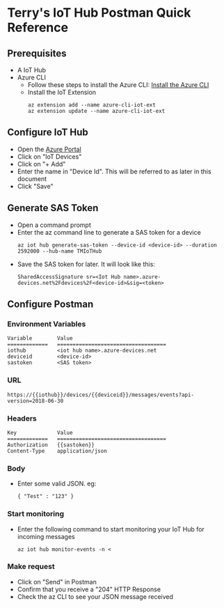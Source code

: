 # Terry's IoT Hub Postman Quick Reference

## Prerequisites

- A IoT Hub
- Azure CLI
  - Follow these steps to install the Azure CLI: [Install the Azure CLI](https://docs.microsoft.com/en-us/cli/azure/install-azure-cli?view=azure-cli-latest)
  - Install the IoT Extension
    ```
    az extension add --name azure-cli-iot-ext
    az extension update --name azure-cli-iot-ext
    ```

## Configure IoT Hub

- Open the [Azure Portal](https://ms.portal.azure.com)
- Click on "IoT Devices"
- Click on "+ Add"
- Enter the name in "Device Id".  This will be referred to as <device-id> later in this document
- Click "Save"

## Generate SAS Token

- Open a command prompt
- Enter the az command line to generate a SAS token for a device
  ```
  az iot hub generate-sas-token --device-id <device-id> --duration 2592000 --hub-name TMIoTHub
  ```
- Save the SAS token for later.  It will look like this:
  ```
  SharedAccessSignature sr=<Iot Hub name>.azure-devices.net%2Fdevices%2F<device-id>&sig=<token>

## Configure Postman

### Environment Variables

```
Variable        Value
=============   ===================================
iothub          <iot hub name>.azure-devices.net
deviceid        <device-id>
sastoken        <SAS token>
```

### URL
```
https://{{iothub}}/devices/{{deviceid}}/messages/events?api-version=2018-06-30
```

### Headers
```
Key             Value
=============   ===================================
Authorization   {{sastoken}}
Content-Type    application/json
```

### Body

- Enter some valid JSON.  eg:
  ```
  { "Test" : "123" }
  ```

### Start monitoring

- Enter the following command to start monitoring your IoT Hub for incoming messages
  ```
  az iot hub monitor-events -n <
  ```

### Make request

- Click on "Send" in Postman
- Confirm that you receive a "204" HTTP Response
- Check the az CLI to see your JSON message received



